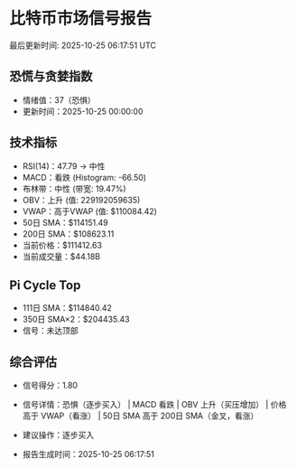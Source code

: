 # 比特币市场信号报告

最后更新时间: 2025-10-25 06:17:51 UTC

## 恐慌与贪婪指数
- 情绪值：37（恐惧）
- 更新时间：2025-10-25 00:00:00

## 技术指标
- RSI(14)：47.79 → 中性
- MACD：看跌 (Histogram: -66.50)
- 布林带：中性 (带宽: 19.47%)
- OBV：上升 (值: 229192059635)
- VWAP：高于VWAP (值: $110084.42)
- 50日 SMA：$114151.49
- 200日 SMA：$108623.11
- 当前价格：$111412.63
- 当前成交量：$44.18B

## Pi Cycle Top
- 111日 SMA：$114840.42
- 350日 SMA×2：$204435.43
- 信号：未达顶部

## 综合评估
- 信号得分：1.80
- 信号详情：恐惧（逐步买入） | MACD 看跌 | OBV 上升（买压增加） | 价格高于 VWAP（看涨） | 50日 SMA 高于 200日 SMA（金叉，看涨）
- 建议操作：逐步买入

- 报告生成时间：2025-10-25 06:17:51